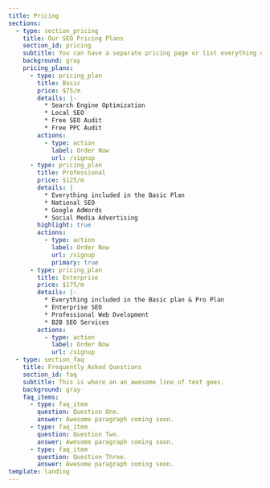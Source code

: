 ```yaml
---
title: Pricing
sections:
  - type: section_pricing
    title: Our SEO Pricing Plans
    section_id: pricing
    subtitle: You can have a separate pricing page or list everything on the home page.
    background: gray
    pricing_plans:
      - type: pricing_plan
        title: Basic
        price: $75/m
        details: |-
          * Search Engine Optimization
          * Local SEO
          * Free SEO Audit
          * Free PPC Audit
        actions:
          - type: action
            label: Order Now
            url: /signup
      - type: pricing_plan
        title: Professional
        price: $125/m
        details: |
          * Everything included in the Basic Plan
          * National SEO
          * Google AdWords
          * Social Media Advertising
        highlight: true
        actions:
          - type: action
            label: Order Now
            url: /signup
            primary: true
      - type: pricing_plan
        title: Enterprise
        price: $175/m
        details: |-
          * Everything included in the Basic plan & Pro Plan
          * Enterprise SEO
          * Professional Web Dvelopment
          * B2B SEO Services
        actions:
          - type: action
            label: Order Now
            url: /signup
  - type: section_faq
    title: Frequently Asked Questions
    section_id: faq
    subtitle: This is where an an awesome line of text goes.
    background: gray
    faq_items:
      - type: faq_item
        question: Question One.
        answer: Awesome paragraph coming soon.
      - type: faq_item
        question: Question Two.
        answer: Awesome paragraph coming soon.
      - type: faq_item
        question: Question Three.
        answer: Awesome paragraph coming soon.
template: landing
---
```

